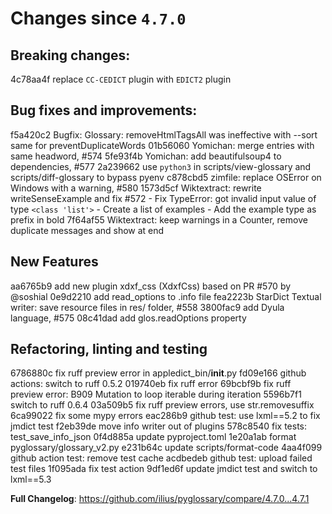 # Changes since `4.7.0`

## Breaking changes:

4c78aa4f replace `CC-CEDICT` plugin with `EDICT2` plugin

## Bug fixes and improvements:

f5a420c2 Bugfix: Glossary: removeHtmlTagsAll was ineffective with --sort same for preventDuplicateWords
01b56060 Yomichan: merge entries with same headword, #574
5fe93f4b Yomichan: add beautifulsoup4 to dependencies, #577
2a239662 use `python3` in scripts/view-glossary and scripts/diff-glossary to bypass pyenv
c878cbd5 zimfile: replace OSError on Windows with a warning, #580
1573d5cf Wiktextract: rewrite writeSenseExample and fix #572 - Fix TypeError: got invalid input value of type `<class 'list'>` - Create a list of examples - Add the example type as prefix in bold
7f64af55 Wiktextract: keep warnings in a Counter, remove duplicate messages and show at end

## New Features

aa6765b9 add new plugin xdxf_css (XdxfCss) based on PR #570 by @soshial
0e9d2210 add read_options to .info file
fea2223b StarDict Textual writer: save resource files in res/ folder, #558
3800fac9 add Dyula language, #575
08c41dad add glos.readOptions property

## Refactoring, linting and testing

6786880c fix ruff preview error in appledict_bin/__init__.py
fd09e166 github actions: switch to ruff 0.5.2
019740eb fix ruff error
69bcbf9b fix ruff preview error: B909 Mutation to loop iterable during iteration
5596b7f1 switch to ruff 0.6.4
03a509b5 fix ruff preview errors, use str.removesuffix
6ca99022 fix some mypy errors
eac286b9 github test: use lxml==5.2 to fix jmdict test
f2eb39de move info writer out of plugins
578c8540 fix tests: test_save_info_json
0f4d885a update pyproject.toml
1e20a1ab format pyglossary/glossary_v2.py
e231b64c update scripts/format-code
4aa4f099 github action test: remove test cache
acdbedeb github test: upload failed test files
1f095ada fix test action
9df1ed6f update jmdict test and switch to lxml==5.3

**Full Changelog**: https://github.com/ilius/pyglossary/compare/4.7.0...4.7.1
